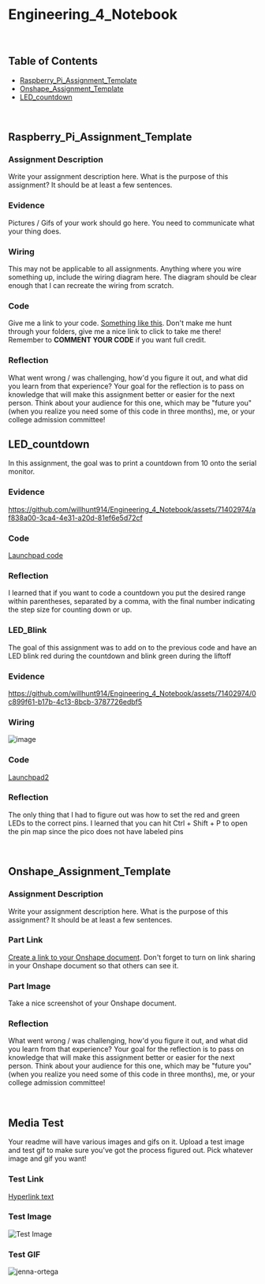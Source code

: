 # Engineering_4_Notebook

&nbsp;

## Table of Contents
* [Raspberry_Pi_Assignment_Template](#raspberry_pi_assignment_template)
* [Onshape_Assignment_Template](#onshape_assignment_template)
* [LED_countdown](LED_countdown)


&nbsp;

## Raspberry_Pi_Assignment_Template

### Assignment Description

Write your assignment description here. What is the purpose of this assignment? It should be at least a few sentences.

### Evidence 

Pictures / Gifs of your work should go here. You need to communicate what your thing does. 

### Wiring

This may not be applicable to all assignments. Anything where you wire something up, include the wiring diagram here. The diagram should be clear enough that I can recreate the wiring from scratch. 

### Code
Give me a link to your code. [Something like this](https://github.com/millerm22/Engineering_4_Notebook/blob/main/Raspberry_Pi/hello_world.py). Don't make me hunt through your folders, give me a nice link to click to take me there! Remember to **COMMENT YOUR CODE** if you want full credit. 

### Reflection

What went wrong / was challenging, how'd you figure it out, and what did you learn from that experience? Your goal for the reflection is to pass on knowledge that will make this assignment better or easier for the next person. Think about your audience for this one, which may be "future you" (when you realize you need some of this code in three months), me, or your college admission committee!



## LED_countdown

In this assignment, the goal was to print a countdown from 10 onto the serial monitor. 

### Evidence 

https://github.com/willhunt914/Engineering_4_Notebook/assets/71402974/af838a00-3ca4-4e31-a20d-81ef6e5d72cf


### Code

[Launchpad code](https://github.com/willhunt914/Engineering_4_Notebook/blob/main/raspberry-pi/launchpad1.py) 

### Reflection


I learned that if you want to code a countdown you  put  the desired range within parentheses, separated by a comma, with the final number indicating the step size for counting down or up.








### LED_Blink

The goal of this assignment was to add on to the previous code and have an LED blink red during the countdown and blink green during the liftoff 


### Evidence 

https://github.com/willhunt914/Engineering_4_Notebook/assets/71402974/0c899f61-b17b-4c13-8bcb-3787726edbf5



### Wiring

![image](https://github.com/willhunt914/Engineering_4_Notebook/assets/71402974/b969c414-eb78-4470-a33c-474caac397ea)

### Code
[Launchpad2](https://github.com/willhunt914/Engineering_4_Notebook/blob/main/raspberry-pi/launchpad2.py)

### Reflection

The only thing that I had to figure out was how to set the red and green LEDs to the correct pins. I learned that you can hit Ctrl + Shift + P to open the pin map since the pico does not have labeled pins














&nbsp;

## Onshape_Assignment_Template

### Assignment Description

Write your assignment description here. What is the purpose of this assignment? It should be at least a few sentences.

### Part Link 

[Create a link to your Onshape document](https://cvilleschools.onshape.com/documents/003e413cee57f7ccccaa15c2/w/ea71050bb283bf3bf088c96c/e/c85ae532263d3b551e1795d0?renderMode=0&uiState=62d9b9d7883c4f335ec42021). Don't forget to turn on link sharing in your Onshape document so that others can see it. 

### Part Image

Take a nice screenshot of your Onshape document. 

### Reflection

What went wrong / was challenging, how'd you figure it out, and what did you learn from that experience? Your goal for the reflection is to pass on knowledge that will make this assignment better or easier for the next person. Think about your audience for this one, which may be "future you" (when you realize you need some of this code in three months), me, or your college admission committee!

&nbsp;

## Media Test

Your readme will have various images and gifs on it. Upload a test image and test gif to make sure you've got the process figured out. Pick whatever image and gif you want!





### Test Link
[Hyperlink text](http://www.google.com)   
### Test Image
![Test Image](https://github.com/willhunt914/Engineering_4_Notebook/assets/71402974/3858dc41-cd18-4a3c-b91f-a67ec1ccf79f)
### Test GIF

![jenna-ortega](https://github.com/willhunt914/Engineering_4_Notebook/assets/71402974/4c4185fb-12f4-4922-a6d7-8e8a8a72e2f1)
